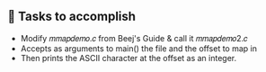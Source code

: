 ## :dart: Tasks to accomplish  
- Modify 𝑚𝑚𝑎𝑝𝑑𝑒𝑚𝑜.𝑐 from Beej's Guide & call it 𝑚𝑚𝑎𝑝𝑑𝑒𝑚𝑜2.𝑐 
- Accepts as arguments to main() the file and the offset to map in
- Then prints the ASCII character at the offset as an integer.
